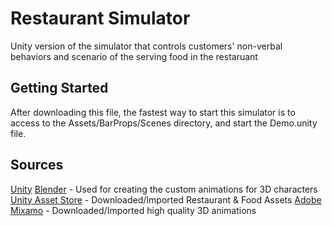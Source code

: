 # Restaurant Simulator

Unity version of the simulator that controls customers' non-verbal behaviors and scenario of the serving food in the restaruant

## Getting Started

After downloading this file, the fastest way to start this simulator is to access to the Assets/BarProps/Scenes directory, and start the Demo.unity file.

## Sources

[Unity](https://unity.com/)
[Blender](https://www.blender.org/) - Used for creating the custom animations for 3D characters
[Unity Asset Store](https://assetstore.unity.com/) - Downloaded/Imported Restaurant & Food Assets
[Adobe Mixamo](https://www.mixamo.com/) - Downloaded/Imported high quality 3D animations
